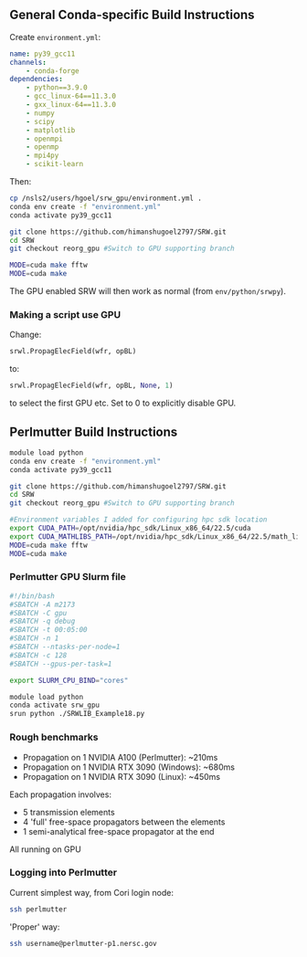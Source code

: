 ## General Conda-specific Build Instructions

Create `environment.yml`:

```yml
name: py39_gcc11
channels:
    - conda-forge
dependencies:
    - python==3.9.0
    - gcc_linux-64==11.3.0
    - gxx_linux-64==11.3.0
    - numpy
    - scipy
    - matplotlib
    - openmpi
    - openmp
    - mpi4py
    - scikit-learn
```

Then:

```bash
cp /nsls2/users/hgoel/srw_gpu/environment.yml .
conda env create -f "environment.yml"
conda activate py39_gcc11

git clone https://github.com/himanshugoel2797/SRW.git
cd SRW
git checkout reorg_gpu #Switch to GPU supporting branch

MODE=cuda make fftw
MODE=cuda make
```

The GPU enabled SRW will then work as normal (from `env/python/srwpy`).

### Making a script use GPU

Change:

```py
srwl.PropagElecField(wfr, opBL)
```

to:

```py
srwl.PropagElecField(wfr, opBL, None, 1)
```

to select the first GPU etc. Set to 0 to explicitly disable GPU.

## Perlmutter Build Instructions

```bash
module load python
conda env create -f "environment.yml"
conda activate py39_gcc11

git clone https://github.com/himanshugoel2797/SRW.git
cd SRW
git checkout reorg_gpu #Switch to GPU supporting branch

#Environment variables I added for configuring hpc sdk location
export CUDA_PATH=/opt/nvidia/hpc_sdk/Linux_x86_64/22.5/cuda 
export CUDA_MATHLIBS_PATH=/opt/nvidia/hpc_sdk/Linux_x86_64/22.5/math_libs 
MODE=cuda make fftw
MODE=cuda make

```

### Perlmutter GPU Slurm file

```bash
#!/bin/bash
#SBATCH -A m2173
#SBATCH -C gpu
#SBATCH -q debug
#SBATCH -t 00:05:00
#SBATCH -n 1
#SBATCH --ntasks-per-node=1
#SBATCH -c 128
#SBATCH --gpus-per-task=1

export SLURM_CPU_BIND="cores"

module load python
conda activate srw_gpu
srun python ./SRWLIB_Example18.py
```

### Rough benchmarks

- Propagation on 1 NVIDIA A100 (Perlmutter): ~210ms
- Propagation on 1 NVIDIA RTX 3090 (Windows): ~680ms
- Propagation on 1 NVIDIA RTX 3090 (Linux): ~450ms

Each propagation involves:

- 5 transmission elements
- 4 'full' free-space propagators between the elements
- 1 semi-analytical free-space propagator at the end

All running on GPU

### Logging into Perlmutter

Current simplest way, from Cori login node:

```bash
ssh perlmutter
```

'Proper' way:

```bash
ssh username@perlmutter-p1.nersc.gov
```
